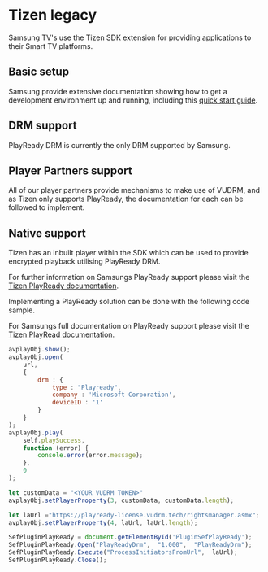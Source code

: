 # Tizen legacy

Samsung TV's use the Tizen SDK extension for providing applications to their Smart TV platforms.

## Basic setup

Samsung provide extensive documentation showing how to get a development environment up and running, including this [quick start guide](https://developer.samsung.com/tv/develop/getting-started/quick-start-guide).

## DRM support

PlayReady DRM is currently the only DRM supported by Samsung.

## Player Partners support

All of our player partners provide mechanisms to make use of VUDRM, and as Tizen only supports PlayReady, the documentation for each can be followed to implement.  

## Native support

Tizen has an inbuilt player within the SDK which can be used to provide encrypted playback utilising PlayReady DRM.

For further information on Samsungs PlayReady support please visit the [Tizen PlayReady documentation](https://developer.samsung.com/tv/develop/legacy-platform-library/tut00064/index).

Implementing a PlayReady solution can be done with the following code sample.

For Samsungs full documentation on PlayReady support please visit the [Tizen PlayRead documentation](https://developer.samsung.com/tv/develop/legacy-platform-library/tut00064/index).

```javascript
avplayObj.show();
avplayObj.open(
    url,
    {
        drm : {
            type : "Playready",
            company : 'Microsoft Corporation',
            deviceID : '1'
        }
    }
);
avplayObj.play(
    self.playSuccess,
    function (error) {
        console.error(error.message);
    },
    0
);

let customData = "<YOUR VUDRM TOKEN>"
avplayObj.setPlayerProperty(3, customData, customData.length);

let laUrl ="https://playready-license.vudrm.tech/rightsmanager.asmx";
avplayObj.setPlayerProperty(4, laUrl, laUrl.length);

SefPluginPlayReady = document.getElementById('PluginSefPlayReady');
SefPluginPlayReady.Open("PlayReadyDrm",  "1.000",  "PlayReadyDrm");
SefPluginPlayReady.Execute("ProcessInitiatorsFromUrl",  laUrl);
SefPluginPlayReady.Close();
```
